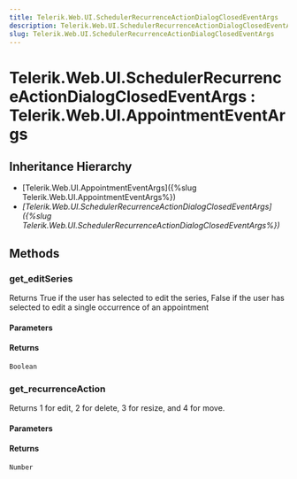 ```yaml
---
title: Telerik.Web.UI.SchedulerRecurrenceActionDialogClosedEventArgs
description: Telerik.Web.UI.SchedulerRecurrenceActionDialogClosedEventArgs
slug: Telerik.Web.UI.SchedulerRecurrenceActionDialogClosedEventArgs
---
```


# Telerik.Web.UI.SchedulerRecurrenceActionDialogClosedEventArgs : Telerik.Web.UI.AppointmentEventArgs

## Inheritance Hierarchy

* [Telerik.Web.UI.AppointmentEventArgs]({%slug Telerik.Web.UI.AppointmentEventArgs%})
* *[Telerik.Web.UI.SchedulerRecurrenceActionDialogClosedEventArgs]({%slug Telerik.Web.UI.SchedulerRecurrenceActionDialogClosedEventArgs%})*


## Methods

### get_editSeries

Returns True if the user has selected to edit the series, False if the user has selected to edit a single occurrence of an appointment

#### Parameters

#### Returns

`Boolean`
### get_recurrenceAction

Returns 1 for edit, 2 for delete, 3 for resize, and 4 for move.

#### Parameters

#### Returns

`Number`


